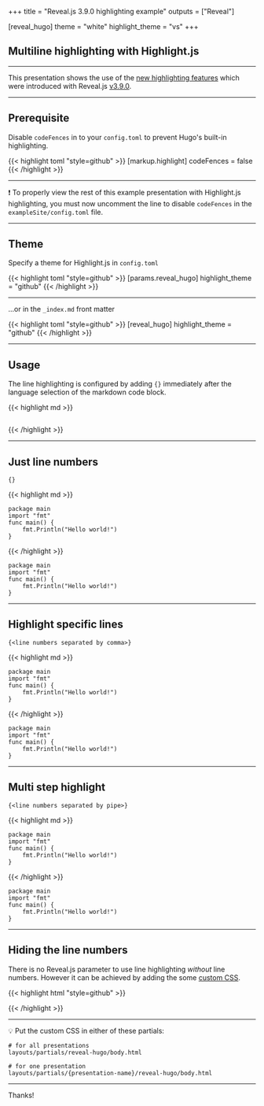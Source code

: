 +++
title = "Reveal.js 3.9.0 highlighting example"
outputs = ["Reveal"]

[reveal_hugo]
theme = "white"
highlight_theme = "vs"
+++

## Multiline highlighting with Highlight.js

---

This presentation shows the use of the [new highlighting features](https://github.com/hakimel/reveal.js/blob/master/README.md#step-by-step-highlights) which were introduced with Reveal.js [v3.9.0](https://github.com/hakimel/reveal.js/releases/tag/3.9.0).

---

## Prerequisite

Disable `codeFences` in to your `config.toml` to prevent Hugo's built-in highlighting.

{{< highlight toml "style=github" >}}
[markup.highlight]
codeFences = false
{{< /highlight >}}

---

❗ To properly view the rest of this example presentation with Highlight.js highlighting, you must now uncomment the line to disable `codeFences` in the `exampleSite/config.toml` file.

---

## Theme

Specify a theme for Highlight.js in `config.toml`

{{< highlight toml "style=github" >}}
[params.reveal_hugo]
highlight_theme = "github"
{{< /highlight >}}

---

...or in the `_index.md` front matter

{{< highlight toml "style=github" >}}
[reveal_hugo]
highlight_theme = "github"
{{< /highlight >}}

---

## Usage

The line highlighting is configured by adding `{}` immediately after the language selection of the markdown code block.

{{< highlight md >}}  
```foo{}

```
{{< /highlight >}}

---

## Just line numbers

`{}`

{{< highlight md >}}  
```go{}
package main
import "fmt"
func main() {
    fmt.Println("Hello world!")
}
```
{{< /highlight >}}
   
```go{}
package main
import "fmt"
func main() {
    fmt.Println("Hello world!")
}
```

---

## Highlight specific lines

`{<line numbers separated by comma>}`

{{< highlight md >}}
```go{1,3-5}
package main
import "fmt"
func main() {
    fmt.Println("Hello world!")
}
```
{{< /highlight >}}
```go{1,3-5}
package main
import "fmt"
func main() {
    fmt.Println("Hello world!")
}
```

---

## Multi step highlight

`{<line numbers separated by pipe>}`

{{< highlight md >}}
```go{1|2|3-5}
package main
import "fmt"
func main() {
    fmt.Println("Hello world!")
}
```
{{< /highlight >}}

```go{1|2|3-5}
package main
import "fmt"
func main() {
    fmt.Println("Hello world!")
}
```
---

## Hiding the line numbers

There is no Reveal.js parameter to use line highlighting *without* line numbers. 
However it can be achieved by adding the some [custom CSS](https://github.com/dzello/reveal-hugo#adding-html-to-the-layout).

{{< highlight html "style=github" >}}
<style>
  .hljs-ln-numbers {
    display: none;
  }
</style>
{{< /highlight >}}

---

💡 Put the custom CSS in either of these partials:

```text
# for all presentations
layouts/partials/reveal-hugo/body.html
```

```text
# for one presentation
layouts/partials/{presentation-name}/reveal-hugo/body.html
```

---

Thanks!